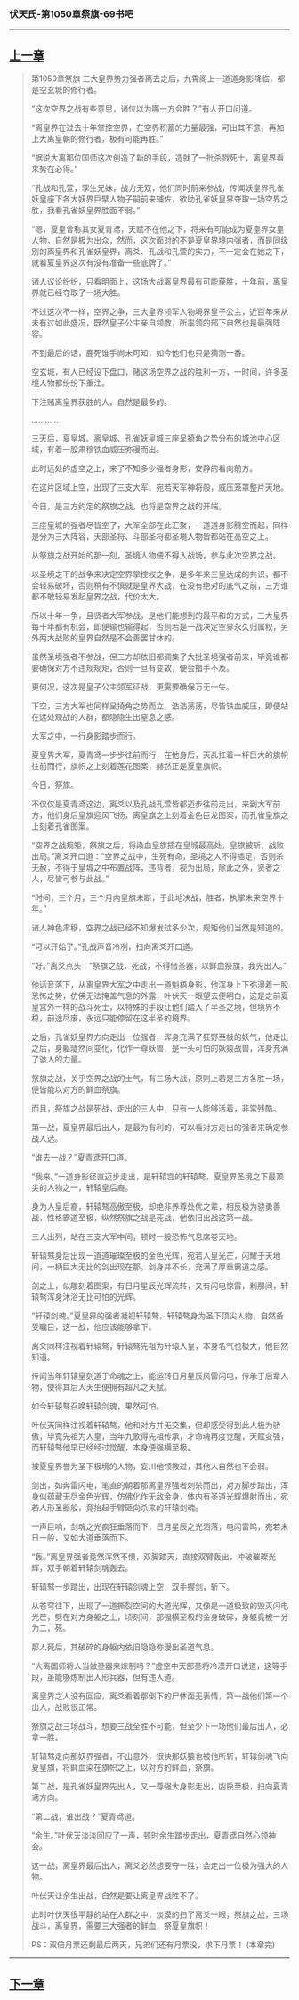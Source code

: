 ### 伏天氏-第1050章祭旗-69书吧

--------
[上一章](./cae0f1d6d84c351629c066542160f78d.md)
--------


>
>
>
>第1050章祭旗
>三大皇界势力强者离去之后，九霄阁上一道道身影降临，都是空玄城的修行者。
>
>“这次空界之战有些意思，诸位以为哪一方会胜？”有人开口问道。
>
>“离皇界在过去十年掌控空界，在空界积蓄的力量最强，可出其不意，再加上大离皇朝的修行者，极有可能再胜。”
>
>“据说大离那位国师这次创造了新的手段，造就了一批杀戮死士，离皇界看来势在必得。”
>
>“孔战和孔萱，孪生兄妹，战力无双，他们同时前来参战，传闻妖皇界孔雀妖皇座下各大妖界巨擘人物子嗣前来辅佐，欲助孔雀妖皇界夺取一场空界之胜，我看孔雀妖皇界胜面不弱。”
>
>“嗯，夏皇曾称其女夏青鸢，天赋不在他之下，将来有可能成为夏皇界女皇人物，自然是极为出众，然而，这次面对的不是夏皇界境内强者，而是同级别的离皇界和孔雀妖皇界，离爻、孔战和孔萱的实力，不一定会在她之下，就看夏皇界这次有没有准备一些底牌了。”
>
>诸人议论纷纷，只看明面上，这场大战离皇界最有可能获胜，十年前，离皇界就已经夺取了一场大胜。
>
>不过这次不一样，空界之争，三大皇界领军人物境界皇子公主，近百年来从未有过如此盛况，既然皇子公主亲自领教，所率领的部下自然也是最强阵容。
>
>不到最后的话，鹿死谁手尚未可知，如今他们也只是猜测一番。
>
>空玄城，有人已经设下盘口，赌这场空界之战的胜利一方，一时间，许多圣境人物都纷纷下重注。
>
>下注赌离皇界获胜的人，自然是最多的。
>
>…………
>
>三天后，夏皇城、离皇城、孔雀妖皇城三座呈掎角之势分布的城池中心区域，有着一股肃穆铁血威压弥漫而出。
>
>此时远处的虚空之上，来了不知多少强者身影，安静的看向前方。
>
>在这片区域上空，出现了三支大军，宛若天军神将般，威压笼罩整片天地。
>
>今日，是三方约定的祭旗之战，也将是空界之战的开端。
>
>三座皇城的强者尽皆空了，大军全部在此汇聚，一道道身影腾空而起，同样是分为三大阵容，天部圣将、斗部圣将都圣境人物皆都站在高空之上。
>
>从祭旗之战开始的那一刻，圣境人物便不得入战场，参与此次空界之战。
>
>以圣境之下的战争来决定空界掌控权之争，是多年来三皇达成的共识，都不会轻易破坏，否则稍有不慎就是皇界大战，在没有绝对的底气之前，三方谁都不敢轻易发起皇界之战，代价太大。
>
>所以十年一争，且贤者大军参战，是他们能想到的最平和的方式，三大皇界每十年都有机会，即便输也输得起，否则若是一战决定空界永久归属权，另外两大战败的皇界自然是不会善罢甘休的。
>
>虽然圣境强者不参战，但三方却依旧都调集了大批圣境强者前来，毕竟谁都要确保对方不违规规矩，否则一旦有变故，便会措手不及。
>
>更何况，这次是皇子公主领军征战，更需要确保万无一失。
>
>下空，三方大军也同样呈掎角之势而立，浩浩荡荡，尽皆铁血威压，即便站在远处观战的人群，都隐隐生出窒息之感。
>
>大军之中，一行身影踏步而行。
>
>夏皇界大军，夏青鸢一步步往前而行，在他身后，天乩扛着一杆巨大的旗帜往前而行，旗帜之上刻着莲花图案，赫然正是夏皇旗帜。
>
>今日，祭旗。
>
>不仅仅是夏青鸢这边，离爻以及孔战孔萱皆都迈步往前走出，来到大军前方，他们身后皇旗迎风飞扬，离皇旗之上刻着金色巨龙图案，而孔雀皇旗之上刻着孔雀图案。
>
>“空界之战规矩，祭旗之后，将染血皇旗插在皇城最高处，皇旗被斩，战败出局。”离爻开口道：“空界之战中，生死有命，圣境之人不得插足，否则杀无赦，不得于皇城之中布置战阵，违背者，视为出局，除此之外，贤者之人，尽皆可参与此战。”
>
>“时间，三个月，三个月内皇旗未断，于此地决战，胜者，执掌未来空界十年。”
>
>诸人神色肃穆，空界之战已经不知爆发过多少次，规矩他们当然是知道的。
>
>“可以开始了。”孔战声音冷冽，扫向离爻开口道。
>
>“好。”离爻点头：“祭旗之战，死战，不得借圣器，以鲜血祭旗，我先出人。”
>
>他话音落下，从离皇界大军之中走出一道魁梧身影，他浑身上下弥漫着一股恐怖之势，仿佛无法掩盖气息的外露，叶伏天一眼望去便明白，这是之前夏皇宫外一样的战斗死士，以特殊的手段让他们踏入了半圣之境，但境界不稳，前途尽废，永远只能停留在这半圣的境界。
>
>之后，孔雀妖皇界方向走出一位强者，浑身充满了狂野至极的妖气，他走出之后，身躯陡然间变化，化作一尊妖兽，是一头可怕的妖猿战兽，浑身充满了骇人的力量。
>
>祭旗之战，关乎空界之战的士气，有三场大战，原则上若是三方各胜一场，便皆能以对方的鲜血祭旗。
>
>而且，祭旗之战是死战，走出的三人中，只有一人能够活着，非常残酷。
>
>第一战，夏皇界最后出人，是最为有利的，可以看对方走出的强者来确定参战人选。
>
>“谁去一战？”夏青鸢开口道。
>
>“我来。”一道身影径直迈步走出，是轩辕宫的轩辕骜，夏皇界圣境之下最顶尖的人物之一，轩辕皇后裔。
>
>身为人皇后裔，轩辕骜高傲至极，却绝非养尊处优之辈，相反极为骁勇善战，性格霸道至极，纵然祭旗之战是死战，他依旧出战这第一战。
>
>三人出列，站在三支大军中间，顿时一股恐怖气息席卷天地。
>
>轩辕骜身后出现一道道璀璨至极的金色光辉，宛若人皇光芒，闪耀于天地间，一柄巨大无比的剑出现在那，剑身并不长，充满了厚重霸道之感。
>
>剑之上，似雕刻着图案，有日月星辰光辉流转，又有闪电惊雷，刹那间，轩辕骜浑身沐浴无比可怕的光辉。
>
>“轩辕剑魂。”夏皇界的强者凝视轩辕骜，轩辕骜身为圣下顶尖人物，自然备受瞩目，这一战，他应该能够拿下。
>
>离爻同样注视着轩辕骜，轩辕骜先祖为轩辕人皇，本身名气也极大，他自然知道。
>
>传闻当年轩辕皇刻道于命魂之上，能运转日月星辰风雷闪电，传承于后辈人物，使得其后人天生便拥有超凡之天赋。
>
>如今轩辕骜召唤轩辕剑魂，果然可怕。
>
>叶伏天同样注视着轩辕骜，他和对方并无交集，但却感受得到此人极为骄傲，毕竟先祖为人皇，当年九歌得先祖传承，才命魂再度觉醒，天赋变强，而轩辕骜他早已经经过觉醒，本身便强横至极。
>
>被夏皇界誉为圣下极境的人物，妄川他领教过，其他人自然也不会弱。
>
>剑出，如奔雷闪电，笔直的朝着那离皇界强者刺杀而出，对方脚步踏出，浑身似蕴藏无尽金色光辉，仿佛化作无敌金身，体内有圣道光辉爆射而出，宛若人形圣器般，竟抬起手臂砸向杀来的轩辕剑魂。
>
>一声巨响，剑魂之光疯狂垂落而下，日月星辰之光洒落，电闪雷鸣，宛若末日一般，又如大道垂落而下。
>
>“轰。”离皇界强者竟然浑然不惧，双脚踏天，直接双臂轰出，冲破璀璨光辉，双手朝着轩辕剑魂轰去。
>
>轩辕骜一步踏出，出现在轩辕剑魂上空，双手握剑，斩下。
>
>从苍穹往下，出现了一道撕裂空间的大道光辉，又像是一道极致的毁灭闪电光芒，劈在对方身躯之上，顷刻间，那强横至极的金身破碎，身躯竟被一分为二，死。
>
>那人死后，其破碎的身躯内依旧隐隐弥漫出圣道气息。
>
>“大离国师将人当做圣器来炼制吗？”虚空中天部圣将冷漠开口说道，这等手段，虽能够炼制出人形兵器，但有违人道。
>
>离皇界之人没有回应，离爻看着那倒下的尸体面无表情，第一战他们第一个出人，战败很正常。
>
>祭旗之战三场战斗，想要三战全胜不可能，但至少下一场他们最后出人，必拿一胜。
>
>轩辕骜走向那妖界强者，不出意外，很快那妖猿也被他所斩，轩辕剑魂飞向夏皇旗，将鲜血染在旗帜之上，以对方的鲜血，祭旗。
>
>第二战，是孔雀妖皇界先出人，又一尊强大身影走出，凶戾至极，扫向夏青鸢方向。
>
>“第二战，谁出战？”夏青鸢道。
>
>“余生。”叶伏天淡淡回应了一声，顿时余生踏步走出，夏青鸢自然心领神会。
>
>这一战，离皇界最后出人，离爻必然想要夺一胜，会走出一位极为强大的人物。
>
>叶伏天让余生出战，自然是要让离皇界战胜不了。
>
>此时叶伏天很平静的站在人群之中，淡漠的扫了离爻一眼，祭旗之战，三场战斗，离皇界，需要三大强者的鲜血，祭夏皇旗帜！
>
>PS：双倍月票还剩最后两天，兄弟们还有月票没，求下月票！
>(本章完)
>
>

--------
[下一章](./55b9ebf4d100984498bd47d45770ea78.md)
--------
